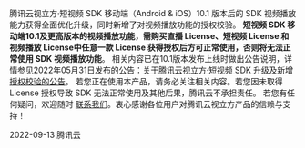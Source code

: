 腾讯云视立方·短视频 SDK 移动端（Android & iOS）10.1 版本后的 SDK 视频播放能力获得全面优化升级，同时新增了对视频播放功能的授权校验。
**短视频 SDK 移动端10.1及更高版本的视频播放功能，需购买直播 License、短视频 License 和视频播放 License中任意一款 License 获得授权后方可正常使用，否则将无法正常使用 SDK 视频播放功能**。
相关内容已在10.1版本发布上线时做出公告说明，详情参见2022年05月31日发布的公告：[关于腾讯云视立方·短视频 SDK 升级及新增授权校验的公告](https://cloud.tencent.com/document/product/584/74197)。
若您正在使用本产品，请务必关注相关内容。若您因未取得 License 授权导致 SDK 无法正常使用及其他后果，腾讯云不承担责任。
若您有任何疑问，欢迎随时 [联系我们](https://cloud.tencent.com/document/product/1449/56948)。衷心感谢各位用户对腾讯云视立方产品的信赖与支持！

2022-09-13
腾讯云

